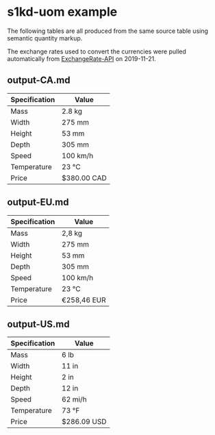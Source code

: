 # s1kd-uom example

The following tables are all produced from the same source table using
semantic quantity markup.

The exchange rates used to convert the currencies were pulled
automatically from [ExchangeRate-API](https://www.exchangerate-api.com)
on 2019-11-21.

## output-CA.md

| Specification | Value       |
|---------------|-------------|
| Mass          | 2.8 kg      |
| Width         | 275 mm      |
| Height        | 53 mm       |
| Depth         | 305 mm      |
| Speed         | 100 km/h    |
| Temperature   | 23 °C       |
| Price         | $380.00 CAD |

## output-EU.md

| Specification | Value       |
|---------------|-------------|
| Mass          | 2,8 kg      |
| Width         | 275 mm      |
| Height        | 53 mm       |
| Depth         | 305 mm      |
| Speed         | 100 km/h    |
| Temperature   | 23 °C       |
| Price         | €258,46 EUR |

## output-US.md

| Specification | Value       |
|---------------|-------------|
| Mass          | 6 lb        |
| Width         | 11 in       |
| Height        | 2 in        |
| Depth         | 12 in       |
| Speed         | 62 mi/h     |
| Temperature   | 73 °F       |
| Price         | $286.09 USD |

